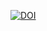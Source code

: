[![DOI](https://zenodo.org/badge/DOI/10.5281/zenodo.13769801.svg)](https://doi.org/10.5281/zenodo.13769801)
